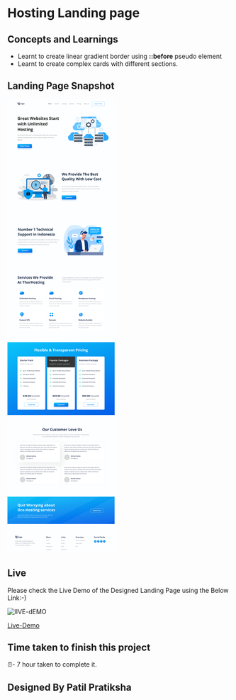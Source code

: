 # Hosting Landing page

## Concepts and Learnings

-  Learnt to create linear gradient border using **::before** pseudo element
-  Learnt to create complex cards with different sections.


## Landing Page Snapshot
![Desktop](./screenshots/11.png)



## Live

Please check the Live Demo of the Designed Landing Page using the Below Link:-)

![lIVE-dEMO](https://img.shields.io/badge/Live_Demo-<COLOR>)

[Live-Demo](https://hosting-landing-pg.netlify.app)

## Time taken to finish this project

⏰-   7 hour taken to complete it.

## Designed By Patil Pratiksha


